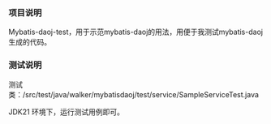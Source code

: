 ﻿### 项目说明
  Mybatis-daoj-test，用于示范mybatis-daoj的用法，用便于我测试mybatis-daoj生成的代码。 

### 测试说明
  测试类：/src/test/java/walker/mybatisdaoj/test/service/SampleServiceTest.java

  JDK21 环境下，运行测试用例即可。
